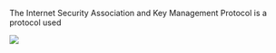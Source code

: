 The Internet Security Association and Key Management Protocol is a protocol used 


![](https://github.com/JonmarCorpuz/SecondBrain/blob/main/Assets/Whitespace.png)


